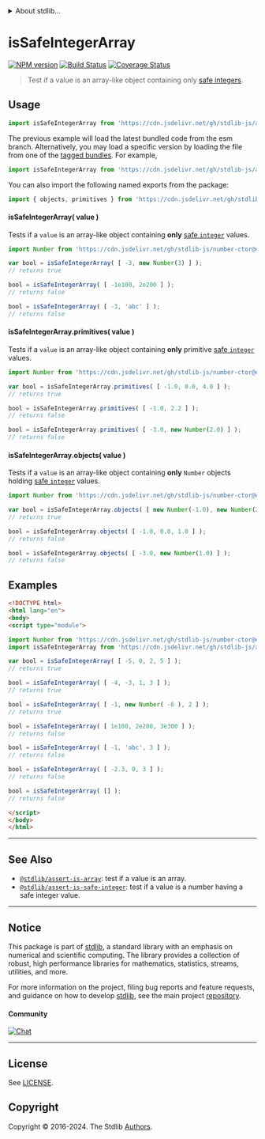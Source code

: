 <!--

@license Apache-2.0

Copyright (c) 2018 The Stdlib Authors.

Licensed under the Apache License, Version 2.0 (the "License");
you may not use this file except in compliance with the License.
You may obtain a copy of the License at

   http://www.apache.org/licenses/LICENSE-2.0

Unless required by applicable law or agreed to in writing, software
distributed under the License is distributed on an "AS IS" BASIS,
WITHOUT WARRANTIES OR CONDITIONS OF ANY KIND, either express or implied.
See the License for the specific language governing permissions and
limitations under the License.

-->


<details>
  <summary>
    About stdlib...
  </summary>
  <p>We believe in a future in which the web is a preferred environment for numerical computation. To help realize this future, we've built stdlib. stdlib is a standard library, with an emphasis on numerical and scientific computation, written in JavaScript (and C) for execution in browsers and in Node.js.</p>
  <p>The library is fully decomposable, being architected in such a way that you can swap out and mix and match APIs and functionality to cater to your exact preferences and use cases.</p>
  <p>When you use stdlib, you can be absolutely certain that you are using the most thorough, rigorous, well-written, studied, documented, tested, measured, and high-quality code out there.</p>
  <p>To join us in bringing numerical computing to the web, get started by checking us out on <a href="https://github.com/stdlib-js/stdlib">GitHub</a>, and please consider <a href="https://opencollective.com/stdlib">financially supporting stdlib</a>. We greatly appreciate your continued support!</p>
</details>

# isSafeIntegerArray

[![NPM version][npm-image]][npm-url] [![Build Status][test-image]][test-url] [![Coverage Status][coverage-image]][coverage-url] <!-- [![dependencies][dependencies-image]][dependencies-url] -->

> Test if a value is an array-like object containing only [safe integers][@stdlib/assert/is-safe-integer].



<section class="usage">

## Usage

```javascript
import isSafeIntegerArray from 'https://cdn.jsdelivr.net/gh/stdlib-js/assert-is-safe-integer-array@esm/index.mjs';
```
The previous example will load the latest bundled code from the esm branch. Alternatively, you may load a specific version by loading the file from one of the [tagged bundles](https://github.com/stdlib-js/assert-is-safe-integer-array/tags). For example,

```javascript
import isSafeIntegerArray from 'https://cdn.jsdelivr.net/gh/stdlib-js/assert-is-safe-integer-array@v0.2.2-esm/index.mjs';
```

You can also import the following named exports from the package:

```javascript
import { objects, primitives } from 'https://cdn.jsdelivr.net/gh/stdlib-js/assert-is-safe-integer-array@esm/index.mjs';
```

#### isSafeIntegerArray( value )

Tests if a `value` is an array-like object containing **only** [safe `integer`][@stdlib/assert/is-safe-integer] values.

<!-- eslint-disable no-new-wrappers -->

```javascript
import Number from 'https://cdn.jsdelivr.net/gh/stdlib-js/number-ctor@esm/index.mjs';

var bool = isSafeIntegerArray( [ -3, new Number(3) ] );
// returns true

bool = isSafeIntegerArray( [ -1e100, 2e200 ] );
// returns false

bool = isSafeIntegerArray( [ -3, 'abc' ] );
// returns false
```

#### isSafeIntegerArray.primitives( value )

Tests if a `value` is an array-like object containing **only** primitive [safe `integer`][@stdlib/assert/is-safe-integer] values.

<!-- eslint-disable no-new-wrappers -->

```javascript
import Number from 'https://cdn.jsdelivr.net/gh/stdlib-js/number-ctor@esm/index.mjs';

var bool = isSafeIntegerArray.primitives( [ -1.0, 0.0, 4.0 ] );
// returns true

bool = isSafeIntegerArray.primitives( [ -1.0, 2.2 ] );
// returns false

bool = isSafeIntegerArray.primitives( [ -3.0, new Number(2.0) ] );
// returns false
```

#### isSafeIntegerArray.objects( value )

Tests if a `value` is an array-like object containing **only** `Number` objects holding [safe `integer`][@stdlib/assert/is-safe-integer] values.

<!-- eslint-disable no-new-wrappers -->

```javascript
import Number from 'https://cdn.jsdelivr.net/gh/stdlib-js/number-ctor@esm/index.mjs';

var bool = isSafeIntegerArray.objects( [ new Number(-1.0), new Number(2.0) ] );
// returns true

bool = isSafeIntegerArray.objects( [ -1.0, 0.0, 1.0 ] );
// returns false

bool = isSafeIntegerArray.objects( [ -3.0, new Number(1.0) ] );
// returns false
```

</section>

<!-- /.usage -->

<section class="examples">

## Examples

<!-- eslint-disable no-new-wrappers -->

<!-- eslint no-undef: "error" -->

```html
<!DOCTYPE html>
<html lang="en">
<body>
<script type="module">

import Number from 'https://cdn.jsdelivr.net/gh/stdlib-js/number-ctor@esm/index.mjs';
import isSafeIntegerArray from 'https://cdn.jsdelivr.net/gh/stdlib-js/assert-is-safe-integer-array@esm/index.mjs';

var bool = isSafeIntegerArray( [ -5, 0, 2, 5 ] );
// returns true

bool = isSafeIntegerArray( [ -4, -3, 1, 3 ] );
// returns true

bool = isSafeIntegerArray( [ -1, new Number( -6 ), 2 ] );
// returns true

bool = isSafeIntegerArray( [ 1e100, 2e200, 3e300 ] );
// returns false

bool = isSafeIntegerArray( [ -1, 'abc', 3 ] );
// returns false

bool = isSafeIntegerArray( [ -2.3, 0, 3 ] );
// returns false

bool = isSafeIntegerArray( [] );
// returns false

</script>
</body>
</html>
```

</section>

<!-- /.examples -->

<!-- Section for related `stdlib` packages. Do not manually edit this section, as it is automatically populated. -->

<section class="related">

* * *

## See Also

-   <span class="package-name">[`@stdlib/assert-is-array`][@stdlib/assert/is-array]</span><span class="delimiter">: </span><span class="description">test if a value is an array.</span>
-   <span class="package-name">[`@stdlib/assert-is-safe-integer`][@stdlib/assert/is-safe-integer]</span><span class="delimiter">: </span><span class="description">test if a value is a number having a safe integer value.</span>

</section>

<!-- /.related -->

<!-- Section for all links. Make sure to keep an empty line after the `section` element and another before the `/section` close. -->


<section class="main-repo" >

* * *

## Notice

This package is part of [stdlib][stdlib], a standard library with an emphasis on numerical and scientific computing. The library provides a collection of robust, high performance libraries for mathematics, statistics, streams, utilities, and more.

For more information on the project, filing bug reports and feature requests, and guidance on how to develop [stdlib][stdlib], see the main project [repository][stdlib].

#### Community

[![Chat][chat-image]][chat-url]

---

## License

See [LICENSE][stdlib-license].


## Copyright

Copyright &copy; 2016-2024. The Stdlib [Authors][stdlib-authors].

</section>

<!-- /.stdlib -->

<!-- Section for all links. Make sure to keep an empty line after the `section` element and another before the `/section` close. -->

<section class="links">

[npm-image]: http://img.shields.io/npm/v/@stdlib/assert-is-safe-integer-array.svg
[npm-url]: https://npmjs.org/package/@stdlib/assert-is-safe-integer-array

[test-image]: https://github.com/stdlib-js/assert-is-safe-integer-array/actions/workflows/test.yml/badge.svg?branch=v0.2.2
[test-url]: https://github.com/stdlib-js/assert-is-safe-integer-array/actions/workflows/test.yml?query=branch:v0.2.2

[coverage-image]: https://img.shields.io/codecov/c/github/stdlib-js/assert-is-safe-integer-array/main.svg
[coverage-url]: https://codecov.io/github/stdlib-js/assert-is-safe-integer-array?branch=main

<!--

[dependencies-image]: https://img.shields.io/david/stdlib-js/assert-is-safe-integer-array.svg
[dependencies-url]: https://david-dm.org/stdlib-js/assert-is-safe-integer-array/main

-->

[chat-image]: https://img.shields.io/gitter/room/stdlib-js/stdlib.svg
[chat-url]: https://app.gitter.im/#/room/#stdlib-js_stdlib:gitter.im

[stdlib]: https://github.com/stdlib-js/stdlib

[stdlib-authors]: https://github.com/stdlib-js/stdlib/graphs/contributors

[umd]: https://github.com/umdjs/umd
[es-module]: https://developer.mozilla.org/en-US/docs/Web/JavaScript/Guide/Modules

[deno-url]: https://github.com/stdlib-js/assert-is-safe-integer-array/tree/deno
[deno-readme]: https://github.com/stdlib-js/assert-is-safe-integer-array/blob/deno/README.md
[umd-url]: https://github.com/stdlib-js/assert-is-safe-integer-array/tree/umd
[umd-readme]: https://github.com/stdlib-js/assert-is-safe-integer-array/blob/umd/README.md
[esm-url]: https://github.com/stdlib-js/assert-is-safe-integer-array/tree/esm
[esm-readme]: https://github.com/stdlib-js/assert-is-safe-integer-array/blob/esm/README.md
[branches-url]: https://github.com/stdlib-js/assert-is-safe-integer-array/blob/main/branches.md

[stdlib-license]: https://raw.githubusercontent.com/stdlib-js/assert-is-safe-integer-array/main/LICENSE

<!-- <related-links> -->

[@stdlib/assert/is-array]: https://github.com/stdlib-js/assert-is-array/tree/esm

[@stdlib/assert/is-safe-integer]: https://github.com/stdlib-js/assert-is-safe-integer/tree/esm

<!-- </related-links> -->

</section>

<!-- /.links -->
